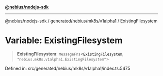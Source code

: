 [**@nebius/nodejs-sdk**](../../../../../README.md)

***

[@nebius/nodejs-sdk](../../../../../README.md) / [generated/nebius/mk8s/v1alpha1](../README.md) / ExistingFilesystem

# Variable: ExistingFilesystem

> **ExistingFilesystem**: `MessageFns`\<[`ExistingFilesystem`](../interfaces/ExistingFilesystem.md), `"nebius.mk8s.v1alpha1.ExistingFilesystem"`\>

Defined in: src/generated/nebius/mk8s/v1alpha1/index.ts:5475
